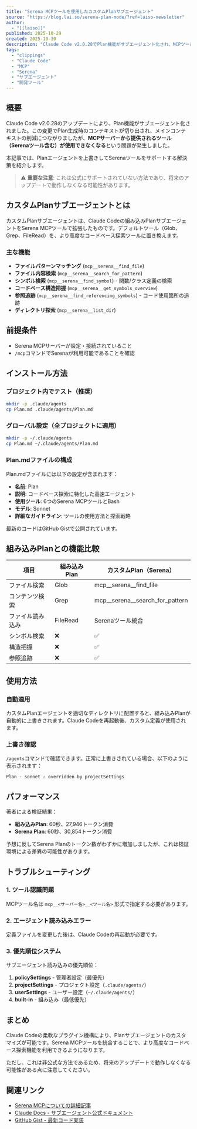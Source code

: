 ```yaml
---
title: "Serena MCPツールを使用したカスタムPlanサブエージェント"
source: "https://blog.lai.so/serena-plan-mode/?ref=laiso-newsletter"
author:
  - "[[laiso]]"
published: 2025-10-29
created: 2025-10-30
description: "Claude Code v2.0.28でPlan機能がサブエージェント化され、MCPツールが使用できなくなった問題に対し、Planエージェントを上書きしてSerenaツールをサポートする解決策を紹介。カスタムPlanサブエージェントは、高度なコードベース探索ツール（ファイルパターンマッチング、シンボル検索、参照追跡など）を提供し、組み込みPlanの機能を拡張します。"
tags:
  - "clippings"
  - "Claude Code"
  - "MCP"
  - "Serena"
  - "サブエージェント"
  - "開発ツール"
---
```


## 概要

Claude Code v2.0.28のアップデートにより、Plan機能がサブエージェント化されました。この変更でPlan生成時のコンテキストが切り出され、メインコンテキストの削減につながりましたが、**MCPサーバーから提供されるツール（Serenaツール含む）が使用できなくなる**という問題が発生しました。

本記事では、Planエージェントを上書きしてSerenaツールをサポートする解決策を紹介します。

> ⚠️ **重要な注意**: これは公式にサポートされていない方法であり、将来のアップデートで動作しなくなる可能性があります。

## カスタムPlanサブエージェントとは

カスタムPlanサブエージェントは、Claude Codeの組み込みPlanサブエージェントをSerena MCPツールで拡張したものです。デフォルトツール（Glob、Grep、FileRead）を、より高度なコードベース探索ツールに置き換えます。

### 主な機能

- **ファイルパターンマッチング** (`mcp__serena__find_file`)
- **ファイル内容検索** (`mcp__serena__search_for_pattern`)
- **シンボル検索** (`mcp__serena__find_symbol`) - 関数/クラス定義の検索
- **コードベース構造把握** (`mcp__serena__get_symbols_overview`)
- **参照追跡** (`mcp__serena__find_referencing_symbols`) - コード使用箇所の追跡
- **ディレクトリ探索** (`mcp__serena__list_dir`)

## 前提条件

- Serena MCPサーバーが設定・接続されていること
- `/mcp`コマンドでSerenaが利用可能であることを確認

## インストール方法

### プロジェクト内でテスト（推奨）

```bash
mkdir -p .claude/agents
cp Plan.md .claude/agents/Plan.md
```

### グローバル設定（全プロジェクトに適用）

```bash
mkdir -p ~/.claude/agents
cp Plan.md ~/.claude/agents/Plan.md
```

### Plan.mdファイルの構成

Plan.mdファイルには以下の設定が含まれます：

- **名前**: Plan
- **説明**: コードベース探索に特化した高速エージェント
- **使用ツール**: 6つのSerena MCPツールとBash
- **モデル**: Sonnet
- **詳細なガイドライン**: ツールの使用方法と探索戦略

最新のコードはGitHub Gistで公開されています。

## 組み込みPlanとの機能比較

| 項目 | 組み込みPlan | カスタムPlan（Serena） |
|------|-----------|-----------------|
| ファイル検索 | Glob | mcp__serena__find_file |
| コンテンツ検索 | Grep | mcp__serena__search_for_pattern |
| ファイル読み込み | FileRead | Serenaツール統合 |
| シンボル検索 | ❌ | ✅ |
| 構造把握 | ❌ | ✅ |
| 参照追跡 | ❌ | ✅ |

## 使用方法

### 自動適用

カスタムPlanエージェントを適切なディレクトリに配置すると、組み込みPlanが自動的に上書きされます。Claude Codeを再起動後、カスタム定義が使用されます。

### 上書き確認

`/agents`コマンドで確認できます。正常に上書きされている場合、以下のように表示されます：

```
Plan · sonnet ⚠ overridden by projectSettings
```

## パフォーマンス

著者による検証結果：

- **組み込みPlan**: 60秒、27,946トークン消費
- **Serena Plan**: 60秒、30,854トークン消費

予想に反してSerena Planのトークン数がわずかに増加しましたが、これは検証環境による差異の可能性があります。

## トラブルシューティング

### 1. ツール認識問題

MCPツール名は `mcp__<サーバー名>__<ツール名>` 形式で指定する必要があります。

### 2. エージェント読み込みエラー

定義ファイルを変更した後は、Claude Codeの再起動が必要です。

### 3. 優先順位システム

サブエージェント読み込みの優先順位：

1. **policySettings** - 管理者設定（最優先）
2. **projectSettings** - プロジェクト設定（`.claude/agents/`）
3. **userSettings** - ユーザー設定（`~/.claude/agents/`）
4. **built-in** - 組み込み（最低優先）

## まとめ

Claude Codeの柔軟なプラグイン機構により、Planサブエージェントのカスタマイズが可能です。Serena MCPツールを統合することで、より高度なコードベース探索機能を利用できるようになります。

ただし、これは非公式な方法であるため、将来のアップデートで動作しなくなる可能性がある点に注意してください。

## 関連リンク

- [Serena MCPについての詳細記事](https://blog.lai.so/)
- [Claude Docs - サブエージェント公式ドキュメント](https://docs.anthropic.com/)
- [GitHub Gist - 最新コード実装](https://gist.github.com/)
